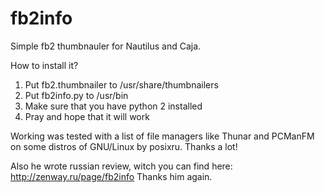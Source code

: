 fb2info
=======

Simple fb2 thumbnauler for Nautilus and Caja.

How to install it?

1) Put fb2.thumbnailer to /usr/share/thumbnailers
2) Put fb2info.py to /usr/bin
3) Make sure that you have python 2 installed
4) Pray and hope that it will work

Working was tested with a list of file managers like Thunar and PCManFM on some distros of GNU/Linux by posixru. Thanks a lot! 

Also he wrote russian review, witch you can find here: http://zenway.ru/page/fb2info Thanks him again.
